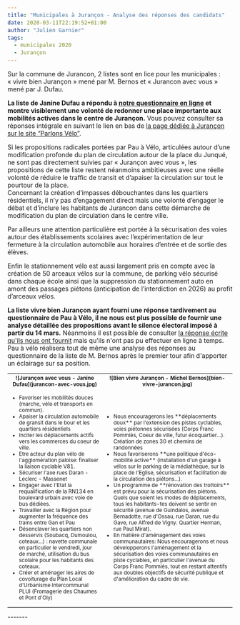 ```yaml
---
title: "Municipales à Jurançon - Analyse des réponses des candidats"
date: 2020-03-11T22:19:52+01:00
author: "Julien Garnier"
tags:
  - municipales 2020
  - Jurançon
---
```


Sur la commune de Jurancon, 2 listes sont en lice pour les municipales : « vivre bien Jurançon » mené par M. Bernos et « Jurancon avec vous » mené par J. Dufau.

**La liste de Janine Dufau a répondu à [notre questionnaire en ligne]() et montre visiblement une volonté de redonner une place importante aux mobilités actives dans le centre de Jurançon.**  Vous pouvez consulter sa réponses intégrale en suivant le lien en bas de [la page dédiée à Jurançon sur le site “Parlons Vélo”](https://municipales2020.parlons-velo.fr/e/jurancon).

Si les propositions radicales portées par Pau à Vélo, articulées autour d’une modification profonde du plan de circulation autour de la place du Junqué, ne sont pas directement suivies par « Jurançon avec vous », les propositions de cette liste restent néanmoins ambitieuses avec une réelle volonté de réduire le traffic de transit et d’apaiser la circulation sur tout le pourtour de la place.   
Concernant la création d’impasses débouchantes dans les quartiers résidentiels, il n’y pas d’engagement direct mais une volonté d’engager le débat et d’inclure les habitants de Jurancon dans cette démarche de modification du plan de circulation dans le centre ville.

Par ailleurs une attention particulière est portée à la sécurisation des voies autour des établissements scolaires avec l’expérimentation de leur fermeture à la circulation automobile aux horaires d’entrée et de sortie des élèves.

Enfin le stationnement vélo est aussi largement pris en compte avec la création de 50 arceaux vélos sur la commune, de parking vélo sécurisé dans chaque école ainsi que la suppression du stationnement auto en amont des passages piétons (anticipation de l’interdiction en 2026) au profit d’arceaux vélos.

**La liste vivre bien Jurançon ayant fourni une réponse tardivement au questionnaire de Pau à Vélo, il ne nous est plus possible de fournir une analyse détaillée des propositions avant le silence électoral imposé à partir du 14 mars.** 
Néanmoins il est possible de consulter [la réponse écrite qu'ils nous ont fournit](vivre-bien-jurancon-reponse-a-pau-a-velo.pdf) mais qu'ils n'ont pas pu effectuer en ligne à temps. Pau à vélo réalisera tout de même une analyse des réponses au questionnaire de la liste de M. Bernos après le premier tour afin d'apporter un éclairage sur sa position.

<table style="font-size:smaller">
<tr>
<th>![Jurançon avec vous - Janine Dufau](jurancon-avec-vous.jpg)</td>
<th>![Bien vivre Jurançon - Michel Bernos](bien-vivre-jurancon.jpg)</td>
</tr>
<tr>
  <td>
    <ul>
      <li> Favoriser les mobilités douces (marche, vélo et transports en commun).</li>
      <li>Apaiser la circulation automobile de gransit dans le bour et les quartiers résidentiels</li>
      <li>Inciter les déplacements actifs vers les commerces du coeur de ville.</li>
      <li>Etre acteur du plan vélo de l'agglomération paloise: finaliser la liaison cyclable V81.</li>
      <li>Sécuriser l'axe rues Daran - Leclerc - Massenet</li>
      <li>Engager avec l'Etat la requalification de la RN134 en boulevard urbain avec voie de bus dédiées.</li>
      <li>Travailler avec la Région pour augmenter la fréquence des trains entre Gan et Pau</li>
      <li> Désenclaver les quartiers non desservis (Soubacq, Dumoulou, coteaux...) : navette communale en particulier le vendredi, jour de marché, utilisation du bus scolaire pour les habitants des coteaux.</li>
      <li>Créer et aménager les aires de covoiturage du Plan Local d'Urbanisme Intercommunal PLUI (Fromagerie des Chaumes et Pont d'Oly)</li>
    </ul>
  </td>
  <td>
    <ul>
      <li>Nous encouragerons les **déplacements doux** par l'extension des pistes cyclables, voies piétonnes sécurisées (Corps Franc Pommiès, Coeur de ville, futur écoquartier...). Création de zones 30 et chemins de randonnées</li>
      <li>Nous favoriserons **une politique d'éco-mobilité active** (installation d'un garage à vélos sur le parking de la médiathèque, sur la place de l'Eglise, sécurisation et facilitation de la circulation des piétons...).</li>
      <li>Un programme de **rénovation des trottoirs** est prévu pour la sécurisation des piétons. Quels que soient les modes de déplacements, tous les habitants-tes doivent se sentir en sécurité (avenue de Guindalos, avenue Bernadotte, rue d'Ossau, rue Daran, rue du Gave, rue Alfred de Vigny. Quartier Herman, rue Paul Mirat).</li>
      <li>En matière d'aménagement des voies communautaires: Nous encouragerons et nous développerons l'aménagement et la sécurisation des voies communautaires en piste cyclables, en particulier l'avenue du Corps Franc Pommiès, tout en restant attentifs aux doubles objectifs de sécurité publique et d'amélioration du cadre de vie.</li>
    </ul>
  </td>
</tr>
</table>
-------
